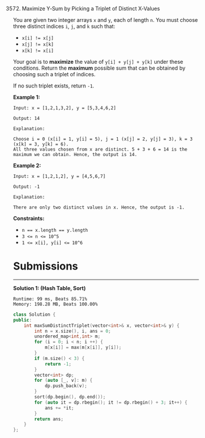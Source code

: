 3572. Maximize Y‑Sum by Picking a Triplet of Distinct X‑Values

You are given two integer arrays `x` and `y`, each of length `n`. You must choose three distinct indices `i`, `j`, and `k` such that:

* `x[i] != x[j]`
* `x[j] != x[k]`
* `x[k] != x[i]`

Your goal is to **maximize** the value of `y[i] + y[j] + y[k]` under these conditions. Return the **maximum** possible sum that can be obtained by choosing such a triplet of indices.

If no such triplet exists, return `-1`.

 

**Example 1:**
```
Input: x = [1,2,1,3,2], y = [5,3,4,6,2]

Output: 14

Explanation:

Choose i = 0 (x[i] = 1, y[i] = 5), j = 1 (x[j] = 2, y[j] = 3), k = 3 (x[k] = 3, y[k] = 6).
All three values chosen from x are distinct. 5 + 3 + 6 = 14 is the maximum we can obtain. Hence, the output is 14.
```

**Example 2:**
```
Input: x = [1,2,1,2], y = [4,5,6,7]

Output: -1

Explanation:

There are only two distinct values in x. Hence, the output is -1.
```

**Constraints:**

* `n == x.length == y.length`
* `3 <= n <= 10^5`
* `1 <= x[i], y[i] <= 10^6`

# Submissions
---
**Solution 1: (Hash Table, Sort)**
```
Runtime: 99 ms, Beats 85.71%
Memory: 198.28 MB, Beats 100.00%
```
```c++
class Solution {
public:
    int maxSumDistinctTriplet(vector<int>& x, vector<int>& y) {
        int n = x.size(), i, ans = 0;
        unordered_map<int,int> m;
        for (i = 0; i < n; i ++) {
            m[x[i]] = max(m[x[i]], y[i]);
        }
        if (m.size() < 3) {
            return -1;
        }
        vector<int> dp;
        for (auto [_, v]: m) {
            dp.push_back(v);
        }
        sort(dp.begin(), dp.end());
        for (auto it = dp.rbegin(); it != dp.rbegin() + 3; it++) {
            ans += *it;
        }
        return ans;
    }
};
```
